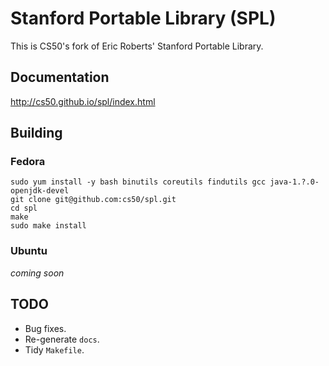 # Stanford Portable Library (SPL)

This is CS50's fork of Eric Roberts' Stanford Portable Library.

## Documentation

http://cs50.github.io/spl/index.html

## Building

### Fedora

    sudo yum install -y bash binutils coreutils findutils gcc java-1.?.0-openjdk-devel
    git clone git@github.com:cs50/spl.git
    cd spl
    make
    sudo make install

### Ubuntu

_coming soon_

## TODO

* Bug fixes.
* Re-generate `docs`.
* Tidy `Makefile`.
